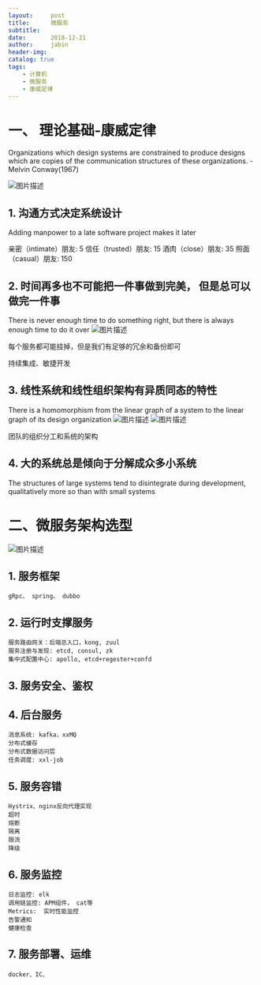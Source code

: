 ```yaml
---
layout:     post
title:      微服务
subtitle:   
date:       2018-12-21
author:     jabin
header-img: 
catalog: true
tags:
    - 计算机
    - 微服务
    - 康威定律
---
```


# 一、 理论基础-康威定律
Organizations which design systems are constrained to produce designs which are copies of the communication structures of these organizations. - Melvin Conway(1967)

![图片描述](https://deeponder.github.io/img/conwaylaw.png)

## 1. 沟通方式决定系统设计
Adding manpower to a late software project makes it later 
	
亲密（intimate）朋友: 5
信任（trusted）朋友: 15
酒肉（close）朋友: 35
照面（casual）朋友: 150
## 2. 时间再多也不可能把一件事做到完美， 但是总可以做完一件事
There is never enough time to do something right, but there is always enough time to do it over
![图片描述](https://deeponder.github.io/img/twokindofsafty.png)

每个服务都可能挂掉，但是我们有足够的冗余和备份即可
	
	
持续集成、敏捷开发
## 3. 线性系统和线性组织架构有异质同态的特性
There is a homomorphism from the linear graph of a system to the linear graph of its design organization
![图片描述](https://deeponder.github.io/img/workdivide1.png)
![图片描述](https://deeponder.github.io/img/workdivide2.png)
	
团队的组织分工和系统的架构
## 4. 大的系统总是倾向于分解成众多小系统
The structures of large systems tend to disintegrate during development, qualitatively more so than with small systems

# 二、微服务架构选型
![图片描述](https://deeponder.github.io/img/micsvrarc.png)
## 1. 服务框架
	gRpc、 spring、 dubbo
	
## 2. 运行时支撑服务
	服务路由网关：后端总入口，kong, zuul
	服务注册与发现: etcd, consul, zk
	集中式配置中心: apollo, etcd+regester+confd
	
## 3. 服务安全、鉴权
	
## 4. 后台服务
	消息系统: kafka，xxMQ
	分布式缓存
	分布式数据访问层
	任务调度: xxl-job
	
## 5. 服务容错
	Hystrix、nginx反向代理实现
	超时
	熔断
	隔离
	限流
	降级
	
## 6. 服务监控
	日志监控: elk
	调用链监控: APM组件， cat等
	Metrics:  实时性能监控
	告警通知
	健康检查
	
## 7. 服务部署、运维
	docker、IC、

